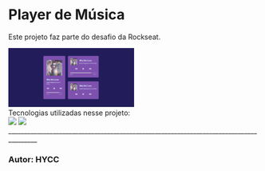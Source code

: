 # Player de Música 
Este projeto faz parte do desafio da Rockseat.
<div align="left" >
  <img src="https://github.com/hcasaes/MusicPlayer/blob/main/Captura.png" width="50%">
</div>
Tecnologias utilizadas nesse projeto:
<div align="left">
  <img src="https://img.shields.io/badge/HTML5-E34F26?style=for-the-badge&logo=html5&logoColor=white">
  <img src="https://img.shields.io/badge/CSS3-1572B6?style=for-the-badge&logo=css3&logoColor=white">
</div>
_______________________________________________________________________________________

### Autor: HYCC
